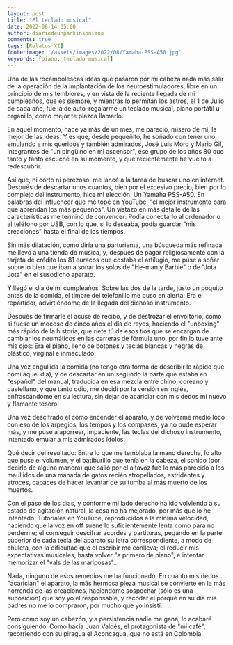 ```yaml
---
layout: post
title: "El teclado musical"
date: 2022-08-14 05:00
author: diariodeunparkinsoniano
comments: true
tags: [Relatos XI]
footerimage: '/assets/images/2022/08/Yamaha-PSS-A50.jpg'
keywords: [piano, teclado musical]
---
```

Una de las rocambolescas ideas que pasaron por mi cabeza nada más salir de la operación de la implantación de los neuroestimuladores, libre en un principio de mis temblores, y en vista de la reciente llegada de mi cumpleaños, que es siempre, y mientras lo permitan los astros, el 1 de Julio de cada año, fue la de auto-regalarme un teclado musical, piano portátil u organillo, como mejor te plazca llamarlo.


En aquel momento, hace ya más de un mes, me pareció, misero de mí, la mejor de las ideas. Y es que, desde pequeñito, he soñado con tener uno, emulando a mis queridos y también admirados, José Luis Moro y Mario Gil, integrantes de "un pingüino en mi ascensor", ese grupo de los años 80 que tanto y tanto escuché en su momento, y que recientemente he vuelto a redescubrir.


Así que, ni corto ni perezoso, me lancé a la tarea de buscar uno en internet. Después de descartar unos cuantos, bien por el excesivo precio, bien por lo complejo del instrumento, hice mi elección: Un Yamaha PSS-A50. En palabras del influencer que me topé en YouTube, "el mejor instrumento para que aprendan los más pequeños".
Un vistazo en más detalle de las características me terminó de convencer: Podía conectarlo al ordenador o al teléfono por USB, con lo que, si lo deseaba, podía guardar "mis creaciones" hasta el final de los tiempos.


Sin más dilatación, como diría una parturienta, una búsqueda más refinada me llevó a una tienda de música, y, después de pagar religiosamente con la tarjeta de crédito los 81 euracos que costaba el artilugio, me puse a soñar sobre lo bien que iban a sonar los solos de "He-man y Barbie" o de "Jota Jota" en el susodicho aparato.


Y llegó el día de mi cumpleaños. Sobre las dos de la tarde, justo un poquito antes de la comida, el timbre del telefonillo me puso en alerta: Era el repartidor, advirtiéndome de la llegada del dichoso instrumento.


Después de firmarle el acuse de recibo, y de destrozar el envoltorio, como si fuese un mocoso de cinco años el día de reyes, haciendo el "unboxing" más rápido de la historia, que ríete tú de esos tíos que se encargan de cambiar los neumáticos en las carreras de fórmula uno, 
por fin lo tuve ante mis ojos: Era el piano, lleno de botones y teclas blancas y negras de plástico, virginal e inmaculado.


Una vez engullida la comida (no tengo otra forma de describir lo rápido que comí aquel día), y de descartar en un segundo la parte que estaba en "español" del manual, traducida en esa mezcla entre chino, coreano y castellano, y que tanto odio, me decidí por la versión en inglés, enfrascándome en su lectura, sin dejar de acariciar con mis dedos mi nuevo y flamante tesoro.

Una vez descifrado el cómo encender el aparato, y de volverme medio loco con eso de los arpegios, los tempos y los compases, ya no pude esperar más, y me puse a aporrear, impaciente, las teclas del dichoso instrumento, intentado emular a mis admirados ídolos.


Qué decir del resultado: Entre lo que me temblaba la mano derecha, lo alto que puse el volumen, y el batiburillo que tenía en la cabeza, el sonido (por decirlo de alguna manera) que salió por el altavoz fue lo más parecido a los maullidos de una manada de gatos recién atropellados, estridentes y atroces, capaces de hacer levantar de su tumba al más muerto de los muertos.


Con el paso de los días, y conforme mi lado derecho ha ido volviendo a su estado de agitación natural, la cosa no ha mejorado, por más que lo he intentado: Tutoriales en YouTube, reproducidos a la mínima velocidad, haciendo que la voz en off suene lo suficientemente lenta como para no perderme; el conseguir descifrar acordes y partituras, pegando en la parte superior de cada tecla del aparato su letra correspondiente, a modo de chuleta, con la dificultad que el escribir me conlleva; el reducir mis expectativas musicales, hasta volver "a primero de piano", e intentar memorizar el "vals de las mariposas"...

Nada, ninguno de esos remedios me ha funcionado.
En cuanto mis dedos "acarician" el aparato, la más hermosa pieza musical se convierte en la más horrenda de las creaciones, hacíendome sospechar (sólo es una suposición) que soy yo el responsable, y recodar el porqué en su día mis padres no me lo compraron, por mucho que yo insistí.

Pero como soy un cabezón, y a persistencia nadie me gana, lo acabaré consiguiendo. Como hacía Juan Valdés, el protagonista de "mi café", recorriendo con su piragua el Aconcagua, que no está en Colombia.

